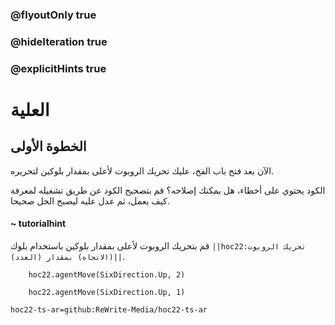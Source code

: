 ### @flyoutOnly true
### @hideIteration true
### @explicitHints true


# العلية

## الخطوة الأولى
الآن بعد فتح باب الفخ، عليك تحريك الروبوت لأعلى بمقدار بلوكين لتحريره.

الكود يحتوي على أخطاء، هل يمكنك إصلاحه؟ قم بتصحيح الكود عن طريق تشغيله لمعرفة كيف يعمل، ثم عدل عليه ليصبح الحل صحيحا.

#### ~ tutorialhint 
قم بتحريك الروبوت لأعلى بمقدار بلوكين باستخدام بلوك ``||hoc22:تحريك الروبوت (الاتجاه) بمقدار (العدد)||``.


```ghost
    hoc22.agentMove(SixDirection.Up, 2)
```
```template
    hoc22.agentMove(SixDirection.Up, 1)     
```
```package
hoc22-ts-ar=github:ReWrite-Media/hoc22-ts-ar
```